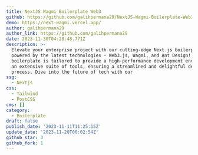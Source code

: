 ```yaml
---
title: NextJS Wagmi Boilerplate Web3
github: https://github.com/galihpermana29/NextJS-Wagmi-Boilerplate-Web3
demo: https://next-wagmi.vercel.app/
author: galihpermana29
author_link: https://github.com/galihpermana29
date: 2023-11-30T04:28:48.771Z
description: >-
  Elevate your enterprise project with our cutting-edge Next.js boilerplate
  powered by the latest technologies - Web3.js, Wagmi, and Ant Design! Our
  boilerplate is tailored to provide a high-performance development environment
  an extensive suite of tools, ensuring a streamlined and delightful development
  process. Dive into the future of tech with our
ssg:
  - Nextjs
css:
  - Tailwind
  - PostCSS
cms: []
category:
  - Boilerplate
draft: false
publish_date: '2023-11-11T11:25:15Z'
update_date: '2023-11-20T00:02:54Z'
github_star: 3
github_fork: 1
---
```

